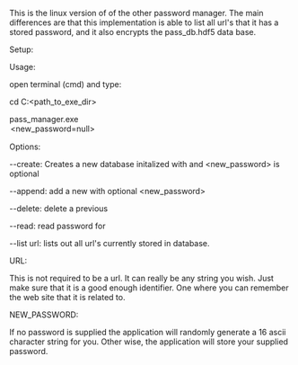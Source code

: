 This is the linux version of of the other password manager. The main differences are that this implementation is able to list all url's that it has a stored password, and it also encrypts the pass_db.hdf5 data base.

Setup:

Usage:

open terminal (cmd) and type:

cd C:\<path_to_exe_dir>

pass_manager.exe <option> <url> <new_password=null>

Options:

--create: Creates a new database initalized with <url> and <new_password> is optional

--append: add a new <url> with optional <new_password>

--delete: delete a previous <url>

--read: read password for <url>

--list url: lists out all url's currently stored in database.

URL:

This is not required to be a url. It can really be any string you wish. Just make sure that it is a good enough identifier. One where you can remember the web site that it is related to.

NEW_PASSWORD:

If no password is supplied the application will randomly generate a 16 ascii character string for you. Other wise, the application will store your supplied password.
